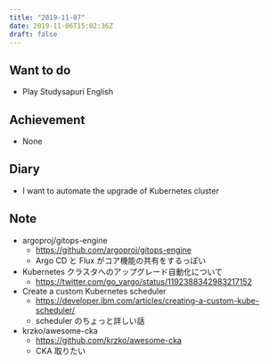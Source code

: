 ```yaml
---
title: "2019-11-07"
date: 2019-11-06T15:02:36Z
draft: false
---
```


## Want to do

* Play Studysapuri English

## Achievement

* None

## Diary

* I want to automate the upgrade of Kubernetes cluster

## Note

* argoproj/gitops-engine 
  * https://github.com/argoproj/gitops-engine
  * Argo CD と Flux がコア機能の共有をするっぽい
* Kubernetes クラスタへのアップグレード自動化について
  * https://twitter.com/go_vargo/status/1192388342983217152
* Create a custom Kubernetes scheduler
  * https://developer.ibm.com/articles/creating-a-custom-kube-scheduler/
  * scheduler のちょっと詳しい話
* krzko/awesome-cka
  * https://github.com/krzko/awesome-cka
  * CKA 取りたい
